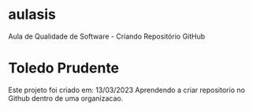# aulasis
Aula de Qualidade de Software - Criando Repositório GitHub

# Toledo Prudente 

Este projeto foi criado em: 13/03/2023 
Aprendendo a criar repositorio no Github dentro de uma organizacao.
